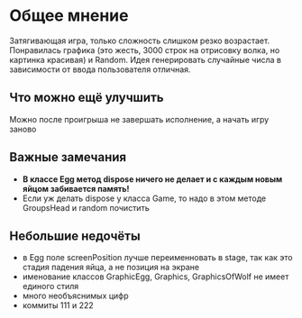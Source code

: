 # Общее мнение
Затягивающая игра, только сложность слишком резко возрастает. Понравилась графика (это жесть, 3000 строк на отрисовку волка, но картинка красивая) и Random. Идея генерировать случайные числа в зависимости от ввода пользователя отличная.
## Что можно ещё улучшить
Можно после проигрыша не завершать исполнение, а начать игру заново
## Важные замечания
- **В классе Egg метод dispose ничего не делает и с каждым новым яйцом забивается память!**
- Если уж делать dispose у класса Game, то надо в этом методе GroupsHead и random почистить
## Небольшие недочёты
- в Egg поле screenPosition лучше переименновать в stage, так как это стадия падения яйца, а не позиция на экране
- именование классов GraphicEgg, Graphics, GraphicsOfWolf не имеет единого стиля
- много необъяснимых цифр
- коммиты 111 и 222
